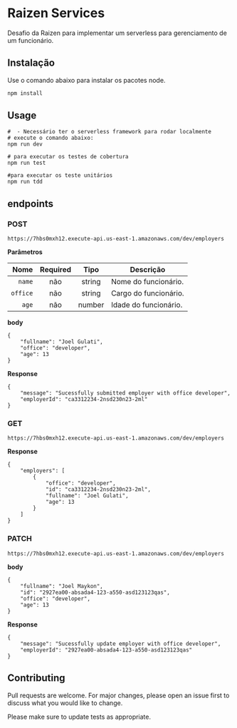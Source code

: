 # Raizen Services

Desafio da Raizen para implementar um serverless para gerenciamento de um funcionário.

## Instalação

Use o comando abaixo para instalar os pacotes node.

```bash
npm install
```

## Usage

```
#  - Necessário ter o serverless framework para rodar localmente
# execute o comando abaixo:
npm run dev 

# para executar os testes de cobertura
npm run test

#para executar os teste unitários
npm run tdd
```
## endpoints


### POST 
`https://7hbs0mxh12.execute-api.us-east-1.amazonaws.com/dev/employers` 

**Parâmetros**

|          Nome | Required |  Tipo   | Descrição                                                                                                                                                         |
| -------------:|:--------:|:-------:| ------------------------------------------------------------------------------------------------------------------------------------------------------------------- |
|     `name` | não | string  | Nome do funcionário.                                                                   |
|`office`| não | string  | Cargo do funcionário.                                                                   |
|`age`| não | number  | Idade do funcionário.                                                                   |

**body**

```
{
    "fullname": "Joel Gulati",
    "office": "developer",
    "age": 13
}

```
**Response**

```
{
    "message": "Sucessfully submitted employer with office developer",
    "employerId": "ca3312234-2nsd230n23-2ml"
}
```
### GET
`https://7hbs0mxh12.execute-api.us-east-1.amazonaws.com/dev/employers` 

**Response**

```
{
    "employers": [
        {
            "office": "developer",
            "id": "ca3312234-2nsd230n23-2ml",
            "fullname": "Joel Gulati",
            "age": 13
        }
    ]
}
```

### PATCH
`https://7hbs0mxh12.execute-api.us-east-1.amazonaws.com/dev/employers` 

**body**

```
{
    "fullname": "Joel Maykon",
    "id": "2927ea00-absada4-123-a550-asd123123qas",
    "office": "developer",
    "age": 13
}
```
**Response**

```
{
    "message": "Sucessfully update employer with office developer",
    "employerId": "2927ea00-absada4-123-a550-asd123123qas"
}
```

## Contributing
Pull requests are welcome. For major changes, please open an issue first to discuss what you would like to change.

Please make sure to update tests as appropriate.
